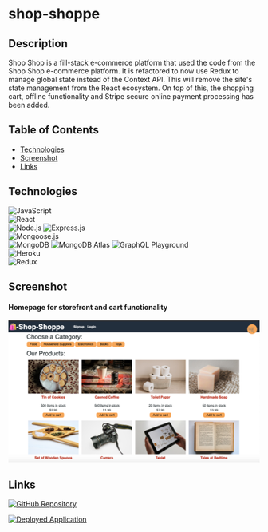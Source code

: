 # shop-shoppe

## Description
Shop Shop is a fill-stack e-commerce platform that used the code from the Shop Shop e-commerce platform. It is refactored to now use Redux to manage global state instead of the Context API. This will remove the site's state management from the React ecosystem. On top of this, the shopping cart, offline functionality and Stripe secure online payment processing has been added. 


## Table of Contents
* [Technologies](#technologies)
* [Screenshot](#screenshot)
* [Links](#links)

## Technologies
![JavaScript](https://img.shields.io/badge/JavaScript-F7DF1E?style=for-the-badge&logo=javascript&logoColor=black)  
![React](https://img.shields.io/badge/React-20232A?style=for-the-badge&logo=react&logoColor=61DAFB)  
![Node.js](https://img.shields.io/badge/Node.js-43853D?style=for-the-badge&logo=node.js&logoColor=white) 
![Express.js](https://img.shields.io/badge/Express.js-404D59?style=for-the-badge)  
![Mongoose.js](https://img.shields.io/badge/Mongoose.js-880000?style=for-the-badge)  
![MongoDB](https://img.shields.io/badge/MongoDB-4EA94B?style=for-the-badge&logo=mongodb&logoColor=white) 
![MongoDB Atlas](https://img.shields.io/badge/MongoDB%20Atlas-4EA94B?style=for-the-badge&logo=mongodb&logoColor=white) 
![GraphQL Playground](https://img.shields.io/badge/GraphQL-FF4500?style=for-the-badge)   
![Heroku](https://img.shields.io/badge/Heroku-430098?style=for-the-badge&logo=heroku&logoColor=white)  
![Redux](https://img.shields.io/badge/Redux-593D88?style=for-the-badge&logo=redux&logoColor=white)  

## Screenshot
#### Homepage for storefront and cart functionality 
![Screenshot](./client/src/assets/Shop-shoppe-homepage.png)

## Links

<a href="https://github.com/Aken00/shop-shoppe">![GitHub Repository](https://img.shields.io/badge/GitHub%20Repository-100000?style=for-the-badge&logo=github&logoColor=white)</a>  

<a href="https://shop-shoppe-ak.herokuapp.com/">![Deployed Application](https://img.shields.io/badge/Deployed%20App-Shop%20Shop-E4405F?style=for-the-badge)</a> 

